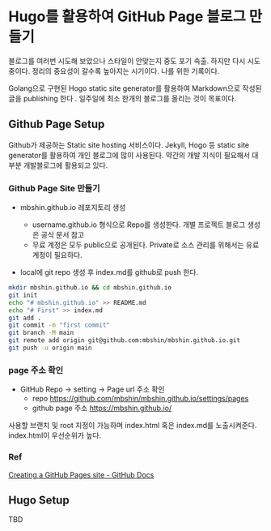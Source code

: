 # Hugo를 활용하여 GitHub Page 블로그 만들기
블로그를 여러번 시도해 보았으나 스타일이 안맞는지 중도 포기 속출. 하지만 다시 시도중이다. 정리의 중요성이 갈수록 높아지는 시기이다.  나를 위한 기록이다.

Golang으로 구현된  Hogo static site generator를 활용하여 Markdown으로 작성된 글을 publishing 한다 . 일주일에 최소 한개의 블로그를 올리는 것이 목표이다. 

## Github Page Setup
Github가 제공하는 Static site hosting 서비스이다. Jekyll, Hogo 등 static site generator를 활용하여 개인 블로그에 많이 사용된다. 약간의 개발 지식이 필요해서 대부분 개발블로그에 활용되고 있다. 

### Github Page Site 만들기

* mbshin.github.io 레포지토리 생성 
	* username.github.io 형식으로 Repo를 생성한다. 개별 프로젝트 블로그 생성은 공식 문서 참고
	* 무료 계정은 모두 public으로 공개된다. Private로 소스 관리를 위해서는 유료 계정이 필요하다. 

* local에 git repo 생성 후 index.md를 github로 push 한다.
```bash
mkdir mbshin.github.io && cd mbshin.github.io
git init
echo "# mbshin.github.io" >> README.md
echo "# First" >> index.md
git add .
git commit -m "first commit"
git branch -M main
git remote add origin git@github.com:mbshin/mbshin.github.io.git
git push -u origin main
```

### page 주소 확인
* GitHub Repo -> setting -> Page url 주소 확인
	* repo
	https://github.com/mbshin/mbshin.github.io/settings/pages
	 * github page 주소
	https://mbshin.github.io/

사용할 브랜치 및 root 지정이 가능하며 index.html 혹은 index.md를 노출시켜준다. index.html이 우선순위가 높다.

### Ref
[Creating a GitHub Pages site - GitHub Docs](https://docs.github.com/en/pages/getting-started-with-github-pages/creating-a-github-pages-site)

## Hugo Setup
TBD



